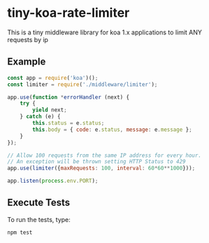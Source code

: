 # tiny-koa-rate-limiter
This is a tiny middleware library for koa 1.x applications to limit ANY requests by ip

## Example

```js
const app = require('koa')();
const limiter = require('./middleware/limiter');

app.use(function *errorHandler (next) {
    try {
        yield next;
    } catch (e) {
        this.status = e.status;
        this.body = { code: e.status, message: e.message };
    }
});

// Allow 100 requests from the same IP address for every hour.
// An exception will be thrown setting HTTP Status to 429
app.use(limiter({maxRequests: 100, interval: 60*60**1000}));

app.listen(process.env.PORT);
```

## Execute Tests
To run the tests, type:
```js
npm test
```
